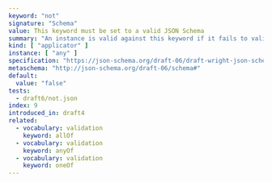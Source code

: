 ```yaml
---
keyword: "not"
signature: "Schema"
value: This keyword must be set to a valid JSON Schema
summary: "An instance is valid against this keyword if it fails to validate successfully against the schema defined by this keyword."
kind: [ "applicator" ]
instance: [ "any" ]
specification: "https://json-schema.org/draft-06/draft-wright-json-schema-validation-01#rfc.section.6.29"
metaschema: "http://json-schema.org/draft-06/schema#"
default:
  value: "false"
tests:
  - draft6/not.json
index: 9
introduced_in: draft4
related:
  - vocabulary: validation
    keyword: allOf
  - vocabulary: validation
    keyword: anyOf
  - vocabulary: validation
    keyword: oneOf
---
```

